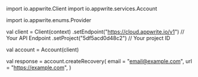 import io.appwrite.Client
import io.appwrite.services.Account

import io.appwrite.enums.Provider

val client = Client(context)
    .setEndpoint("https://cloud.appwrite.io/v1") // Your API Endpoint
    .setProject("5df5acd0d48c2") // Your project ID

val account = Account(client)

val response = account.createRecovery(
    email = "email@example.com",
    url = "https://example.com",
)